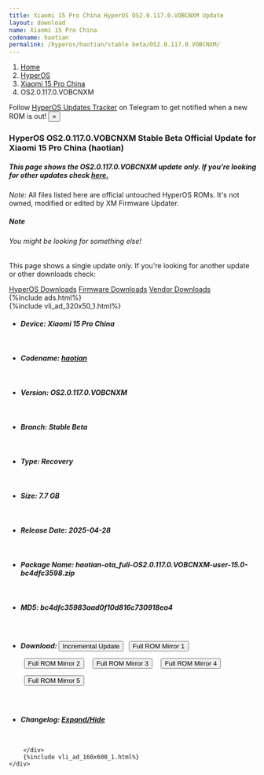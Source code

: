 ```yaml
---
title: Xiaomi 15 Pro China HyperOS OS2.0.117.0.VOBCNXM Update
layout: download
name: Xiaomi 15 Pro China
codename: haotian
permalink: /hyperos/haotian/stable beta/OS2.0.117.0.VOBCNXM/
---
```

<nav aria-label="breadcrumb">
    <ol class="breadcrumb">
        <li class="breadcrumb-item"><a href="/">Home</a></li>
        <li class="breadcrumb-item"><a href="/hyperos/">HyperOS</a></li>
        <li class="breadcrumb-item"><a href="/hyperos/haotian/">Xiaomi 15 Pro China</a></li>
        <li class="breadcrumb-item active" aria-current="page">OS2.0.117.0.VOBCNXM</li>
    </ol>
</nav>
<div class="alert alert-primary alert-dismissible fade show" role="alert">
    Follow <a href="https://t.me/MIUIUpdatesTracker" class="alert-link">HyperOS Updates Tracker</a> on Telegram to get
    notified when a new ROM is out!
    <button type="button" class="close" data-dismiss="alert" aria-label="Close">
        <span aria-hidden="true">&times;</span>
    </button>
</div>
<div class="col-12 mx-auto">
    <h3 class="title bg-light p-2 rounded">HyperOS OS2.0.117.0.VOBCNXM Stable Beta Official Update for Xiaomi 15 Pro China (haotian)</h3>
    <h5>This page shows the OS2.0.117.0.VOBCNXM update only. If you're looking for other updates check
        <a href="/hyperos/haotian/">here.</a></h5>
    <p><i>Note: </i>All files listed here are official untouched HyperOS ROMs.
        It's not owned, modified or edited by XM Firmware Updater.</p>
    <div class="card">
        <div class="card-body">
            <h5 class="card-title">Note</h5>
            <h6 class="card-subtitle mb-2 text-muted">You might be looking for something else!</h6>
            <p class="card-text">This page shows a single update only.
                If you're looking for another update or other downloads check:</p>
            <a href="/hyperos/" class="card-link">HyperOS Downloads</a>
            <a href="/firmware/" class="card-link">Firmware Downloads</a>
            <a href="/vendor/" class="card-link">Vendor Downloads</a>
        </div>
    </div>
    {%include ads.html%}
    <div class="row justify-content-center">
        <div class="col-10" id="downloads">
                    <div class="card card-body">
            {%include vli_ad_320x50_1.html%}
            <ul class="list-unstyled">
                <li style="padding-bottom: 10px;">
                    <h5><b>Device: </b>Xiaomi 15 Pro China</h5>
                </li>
                <li style="padding-bottom: 10px;">
                    <h5><b>Codename: </b> <a href="/hyperos/haotian/" target="_blank">haotian</a> </h5>
                </li>
                <li style="padding-bottom: 10px;">
                    <h5><b>Version: </b>OS2.0.117.0.VOBCNXM</h5>
                </li>
                <li style="padding-bottom: 10px;">
                    <h5><b>Branch: </b>Stable Beta</h5>
                </li>
                <li style="padding-bottom: 10px;">
                    <h5><b>Type: </b>Recovery</h5>
                </li>
                <li style="padding-bottom: 10px;">
                    <h5><b>Size: </b>7.7 GB</h5>
                </li>
                <li style="padding-bottom: 10px;">
                    <h5><b>Release Date: </b>2025-04-28</h5>
                </li>
                <li style="padding-bottom: 10px;">
                    <h5><b>Package Name: </b><span id="filename" class="text-dark">haotian-ota_full-OS2.0.117.0.VOBCNXM-user-15.0-bc4dfc3598.zip</span></h5>
                </li>
                <li style="padding-bottom: 10px;">
                    <h5><b>MD5: </b><span id="md5" class="text-muted">bc4dfc35983aad0f10d816c730918ea4</span></h5>
                </li>
                <li style="padding-bottom: 10px;">
                    <h5><b>Download: </b><button type="button" id="incremental_download" class="btn btn-warning" onclick="window.open('https://bigota.d.miui.com/OS2.0.117.0.VOBCNXM/haotian-ota_incremental-OS2.0.116.0.VOBCNXM-OS2.0.117.0.VOBCNXM-user-15.0-fd61248fb1.zip', '_blank');"><i class="fa fa-download"></i> Incremental Update</button> <button type="button" id="download" class="btn btn-primary" style="margin: 7px;" onclick="window.open('https://cdnorg.d.miui.com/OS2.0.117.0.VOBCNXM/haotian-ota_full-OS2.0.117.0.VOBCNXM-user-15.0-bc4dfc3598.zip', '_blank');"><i class="fa fa-download"></i> Full ROM Mirror 1</button> <button type="button" id="download" class="btn btn-primary" style="margin: 7px;" onclick="window.open('https://bkt-sgp-miui-ota-update-alisgp.oss-ap-southeast-1.aliyuncs.com/OS2.0.117.0.VOBCNXM/haotian-ota_full-OS2.0.117.0.VOBCNXM-user-15.0-bc4dfc3598.zip', '_blank');"><i class="fa fa-download"></i> Full ROM Mirror 2</button> <button type="button" id="download" class="btn btn-primary" style="margin: 7px;" onclick="window.open('https://bn.d.miui.com/OS2.0.117.0.VOBCNXM/haotian-ota_full-OS2.0.117.0.VOBCNXM-user-15.0-bc4dfc3598.zip', '_blank');"><i class="fa fa-download"></i> Full ROM Mirror 3</button> <button type="button" id="download" class="btn btn-primary" style="margin: 7px;" onclick="window.open('https://bigota.d.miui.com/OS2.0.117.0.VOBCNXM/haotian-ota_full-OS2.0.117.0.VOBCNXM-user-15.0-bc4dfc3598.zip', '_blank');"><i class="fa fa-download"></i> Full ROM Mirror 4</button> <button type="button" id="download" class="btn btn-primary" style="margin: 7px;" onclick="window.open('https://hugeota.d.miui.com/OS2.0.117.0.VOBCNXM/haotian-ota_full-OS2.0.117.0.VOBCNXM-user-15.0-bc4dfc3598.zip', '_blank');"><i class="fa fa-download"></i> Full ROM Mirror 5</button></h5>
                </li>
                <li style="padding-bottom: 10px;">
                    <h5><b>Changelog: </b><a href="#haotian_1_changelog" data-toggle="collapse" role="button"
                            aria-expanded="false" aria-controls="haotian_1_changelog"> <i class="fa fa-arrow-down"
                                aria-hidden="true"></i> Expand/Hide</a></h5>
                    <div class="collapse" id="haotian_1_changelog">
                        <p id="changelog_text"></p>
                    </div>
                </li>
            </ul>
        </div>

        </div>
        {%include vli_ad_160x600_1.html%}
    </div>
</div>
